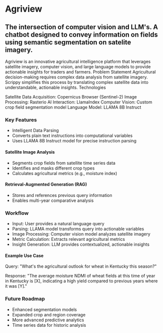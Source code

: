 # Agriview

## The intersection of computer vision and LLM's. A chatbot designed to convey information on fields using semantic segmentation on satelite imagery. 

Agriview is an innovative agricultural intelligence platform that leverages satellite imagery, computer vision, and large language models to provide actionable insights for traders and farmers.
Problem Statement
Agricultural decision-making requires complex data analysis from satellite imagery. Scrippy simplifies this process by translating complex satellite data into understandable, actionable insights.
Technologies

Satellite Data Acquisition: Copernicus Browser (Sentinel-2)
Image Processing: Rasterio
AI Interaction: LlamaIndex
Computer Vision: Custom crop field segmentation model
Language Model: LLAMA 8B Instruct

### Key Features
- Intelligent Data Parsing
- Converts plain text instructions into computational variables
- Uses LLAMA 8B Instruct model for precise instruction parsing

#### Satellite Image Analysis

- Segments crop fields from satellite time series data
- Identifies and masks different crop types
- Calculates agricultural metrics (e.g., moisture index)

#### Retrieval-Augmented Generation (RAG)

- Stores and references previous query information
- Enables multi-year comparative analysis

### Workflow

- Input: User provides a natural language query
- Parsing: LLAMA model transforms query into actionable variables
- Image Processing: Computer vision model analyzes satellite imagery
- Metric Calculation: Extracts relevant agricultural metrics
- Insight Generation: LLM provides contextualized, actionable insights

#### Example Use Case
Query: "What's the agricultural outlook for wheat in Kentucky this season?"

Response: "The average moisture NDMI of wheat fields at this time of year in Kentucky is [X], indicating a high yield compared to previous years where it was [Y]."


### Future Roadmap

 - Enhanced segmentation models
 - Expanded crop and region coverage
 - More advanced predictive analytics
 - Time series data for historic analysis 

